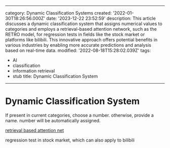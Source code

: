 ------
category: Dynamic Classification Systems
created: '2022-01-30T18:26:56.000Z'
date: '2023-12-22 23:52:59'
description: This article discusses a dynamic classification system that assigns numerical
  values to categories and employs a retrieval-based attention network, such as the
  RETRO model, for regression tests in fields like the stock market or platforms like
  bilibili. This innovative approach offers potential benefits in various industries
  by enabling more accurate predictions and analysis based on real-time data.
modified: '2022-08-18T15:28:02.039Z'
tags:
- AI
- classification
- information retrieval
- stub
title: Dynamic Classification System
------

# Dynamic Classification System

If present in current categories, choose a number.
otherwise, provide a name. number will be automatically assigned.

[retrieval based attention net](https://github.com/lucidrains/RETRO-pytorch)

regression test in stock market, which can also apply to bilibili
